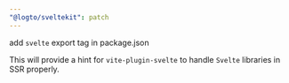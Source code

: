 ```yaml
---
"@logto/sveltekit": patch
---
```


add `svelte` export tag in package.json

This will provide a hint for `vite-plugin-svelte` to handle `Svelte` libraries in SSR properly.
